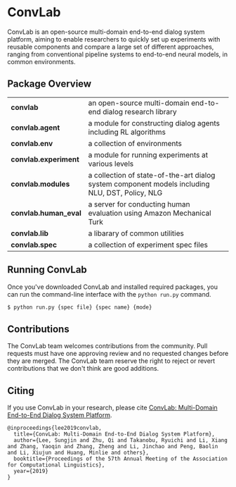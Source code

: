 # ConvLab
ConvLab is an open-source multi-domain end-to-end dialog system platform, aiming to enable researchers to quickly set up experiments with reusable components and compare a large set of different approaches, ranging from conventional pipeline systems to end-to-end neural models, in common environments.

## Package Overview
<table>
<tr>
    <td><b> convlab </b></td>
    <td> an open-source multi-domain end-to-end dialog research library </td>
</tr>
<tr>
    <td><b> convlab.agent </b></td>
    <td> a module for constructing dialog agents including RL algorithms </td>
</tr>
<tr>
    <td><b> convlab.env </b></td>
    <td> a collection of environments </td>
</tr>
<tr>
    <td><b> convlab.experiment </b></td>
    <td> a module for running experiments at various levels </td>
</tr>
<tr>
    <td><b> convlab.modules </b></td>
    <td> a collection of state-of-the-art dialog system component models including NLU, DST, Policy, NLG </td>
</tr>
<tr>
    <td><b> convlab.human_eval </b></td>
    <td> a server for conducting human evaluation using Amazon Mechanical Turk </td>
</tr>
<tr>
    <td><b> convlab.lib </b></td>
    <td> a libarary of common utilities </td>
</tr>
<tr>
    <td><b> convlab.spec </b></td>
    <td> a collection of experiment spec files </td>
</tr>
</table>

## Running ConvLab
Once you've downloaded ConvLab and installed required packages, you can run the command-line interface with the `python run.py` command.

```bash
$ python run.py {spec file} {spec name} {mode}
```

## Contributions
The ConvLab team welcomes contributions from the community. Pull requests must have one approving review and no requested changes before they are merged. The ConvLab team reserve the right to reject or revert contributions that we don't think are good additions.

## Citing
If you use ConvLab in your research, please cite [ConvLab: Multi-Domain End-to-End Dialog System Platform](https://arxiv.org/abs/1904.08637).
```
@inproceedings{lee2019convlab,
  title={ConvLab: Multi-Domain End-to-End Dialog System Platform},
  author={Lee, Sungjin and Zhu, Qi and Takanobu, Ryuichi and Li, Xiang and Zhang, Yaoqin and Zhang, Zheng and Li, Jinchao and Peng, Baolin and Li, Xiujun and Huang, Minlie and others},
  booktitle={Proceedings of the 57th Annual Meeting of the Association for Computational Linguistics},
  year={2019}
}
```
